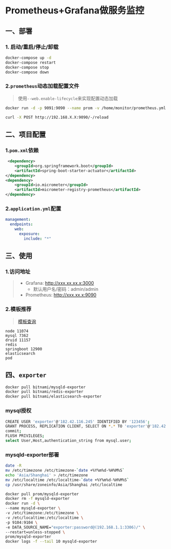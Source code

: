 # Prometheus+Grafana做服务监控


## 一、部署

### 1. 启动/重启/停止/卸载
```bash
docker-compose up -d
docker-compose restart
docker-compose stop
docker-compose down
```
### 2.`prometheus`动态加载配置文件
> 使用`--web.enable-lifecycle`来实现配置动态加载
```bash
docker run -d -p 9091:9090 --name prom -v /home/monitor/prometheus.yml:/etc/prometheus/prometheus.yml prom/prometheus --config.file=/etc/prometheus/prometheus.yml --web.enable-lifecycle

curl -X POST http://192.168.X.X:9090/-/reload
```


## 二、项目配置
### 1.`pom.xml`依赖
```xml
 <dependency>
    <groupId>org.springframework.boot</groupId>
    <artifactId>spring-boot-starter-actuator</artifactId>
</dependency>
<dependency>
    <groupId>io.micrometer</groupId>
    <artifactId>micrometer-registry-prometheus</artifactId>
</dependency>
```

### 2.`application.yml`配置
```yml
management:
  endpoints:
    web:
      exposure:
        include: "*"
```

## 三、使用
### 1.访问地址
> - Grafana: http://xxx.xx.xx.x:3000  
>   - 默认用户名/密码：admin/admin
> - Prometheus: http://xxx.xx.x:9090

### 2.模板推荐
> [模板查询](https://grafana.com/grafana/dashboards/?)
```properties
node 11074
mysql 7362
druid 11157
redis
springboot 12900
elasticsearch
pod
```


## 四、`exporter`
```bash
docker pull bitnami/mysqld-exporter
docker pull bitnami/redis-exporter
docker pull bitnami/elasticsearch-exporter
```

### mysql授权
```bash
CREATE USER 'exporter'@'182.42.116.245' IDENTIFIED BY '123456';
GRANT PROCESS, REPLICATION CLIENT, SELECT ON *.* TO 'exporter'@'182.42.116.245' WITH MAX_USER_CONNECTIONS 3;
commit;
FLUSH PRIVILEGES;
select User,Host,authentication_string from mysql.user;
```

### mysqld-exporter部署

```bash
date -R
mv /etc/timezone /etc/timezone-`date +%Y%m%d-%H%M%S`
echo 'Asia/Shanghai' > /etc/timezone
mv /etc/localtime /etc/localtime-`date +%Y%m%d-%H%M%S`
cp /usr/share/zoneinfo/Asia/Shanghai /etc/localtime

docker pull prom/mysqld-exporter
docker rm -f mysqld-exporter
docker run -d \
--name mysqld-exporter \
-v /etc/timezone:/etc/timezone \
-v /etc/localtime:/etc/localtime \
-p 9104:9104 \
-e DATA_SOURCE_NAME="exporter:password@(192.168.1.1:3306)/" \
--restart=unless-stopped \
prom/mysqld-exporter
docker logs -f --tail 10 mysqld-exporter
```

